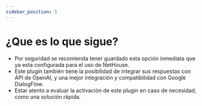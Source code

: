 ```yaml
---
sidebar_position: 5
---
```


# ¿Que es lo que sigue?

- Por seguridad se recomienda tener guardado esta opción inmediata que ya esta configurada para el uso de NetHouse.
- Este plugin también tiene la posibilidad de integrar sus respuestas con API de OpenAI, y una mejor integración y compatibilidad con Google DialogFlow.
- Estar atento a evaluar la activación de este plugin en caso de necesidad, como una solución rápida.